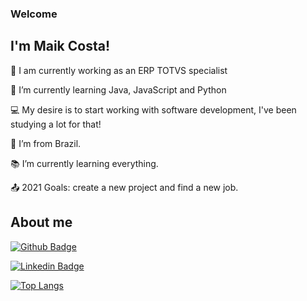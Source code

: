 ### Welcome

## I'm Maik Costa!

🔭 I am currently working as an ERP TOTVS specialist 

🌱 I’m currently learning Java, JavaScript and Python

:computer: My desire is to start working with software development, I've been studying a lot for that!

:house_with_garden: I’m from Brazil.

:books: I’m currently learning everything.

:outbox_tray: 2021 Goals: create a new project and find a new job.

 

## About me

[![Github Badge](https://img.shields.io/badge/-Github-000?style=flat-square&logo=Github&logoColor=white&link=https://github.com/maikcosta)](https://github.com/maikcosta)

[![Linkedin Badge](https://img.shields.io/badge/-LinkedIn-blue?style=flat-square&logo=Linkedin&logoColor=white&link=https://www.linkedin.com/in/maikcosta/)]( https://www.linkedin.com/in/maikcosta/)

[![Top Langs](https://github-readme-stats.vercel.app/api/top-langs/?username=maikcosta&langs_count=8)](https://github.com/maikcosta/github-readme-stats)


<!--

https://github-readme-stats.vercel.app/api?username={maikcosta}

https://github-readme-stats.vercel.app/api/top-langs/?username={maikcosta}

https://github-readme-streak-stats.herokuapp.com/?user={maikcosta}


- Thanks for visiting.

- Enjoy it!! o/
--!>
<!--
**maikcosta/maikcosta** is a ✨ _special_ ✨ repository because its `README.md` (this file) appears on your GitHub profile.

Here are some ideas to get you started:

- 🔭 I’m currently working on ...
- 🌱 I’m currently learning ...
- 👯 I’m looking to collaborate on ...
- 🤔 I’m looking for help with ...
- 💬 Ask me about ...
- 📫 How to reach me: ...
- 😄 Pronouns: ...
- ⚡ Fun fact: ...
-->
